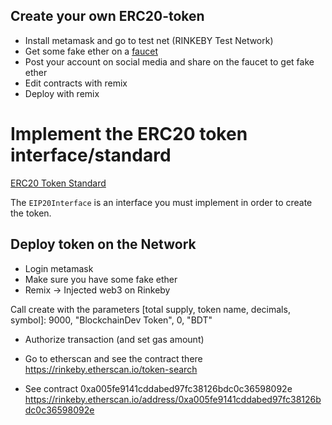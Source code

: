 Create your own ERC20-token
----------------------------------

- Install metamask and go to test net (RINKEBY Test Network)
- Get some fake ether on a [faucet](https://faucet.rinkeby.io/)
- Post your account on social media and share on the faucet to get fake ether
- Edit contracts with remix
- Deploy with remix

# Implement the ERC20 token interface/standard

[ERC20 Token Standard](https://theethereum.wiki/w/index.php/ERC20_Token_Standard)

The `EIP20Interface` is an interface you must implement in order to create the token.

## Deploy token on the Network

- Login metamask
- Make sure you have some fake ether
- Remix -> Injected web3 on Rinkeby

Call create with the parameters [total supply, token name, decimals, symbol]:
9000, "BlockchainDev Token", 0, "BDT"

- Authorize transaction (and set gas amount)

- Go to etherscan and see the contract there
https://rinkeby.etherscan.io/token-search

- See contract
0xa005fe9141cddabed97fc38126bdc0c36598092e
https://rinkeby.etherscan.io/address/0xa005fe9141cddabed97fc38126bdc0c36598092e
